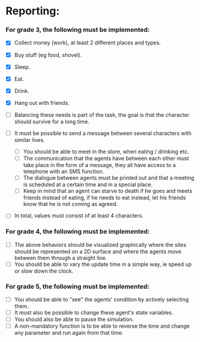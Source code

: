 Reporting:
============================================

### For grade 3, the following must be implemented:
- [x] Collect money (work), at least 2 different places and types.
- [x] Buy stuff (eg food, shovel).
- [x] Sleep.
- [x] Eat.
- [x] Drink.
- [x] Hang out with friends.

- [ ] Balancing these needs is part of the task, the goal is that the character should survive for a long time.

- [ ] It must be possible to send a message between several characters with similar lives. 
    - [ ] You should be able to meet in the store, when eating / drinking etc. 
    - [ ] The communication that the agents have between each other must take place in the form of a message, they all have access to a telephone with an SMS function. 
    - [ ] The dialogue between agents must be printed out and that a meeting is scheduled at a certain time and in a special place. 
    - [ ] Keep in mind that an agent can starve to death if he goes and meets friends instead of eating, if he needs to eat instead, let his friends know that he is not coming as agreed.
- [ ] In total, values must consist of at least 4 characters.

### For grade 4, the following must be implemented:
- [ ] The above behaviors should be visualized graphically where the sites should be represented on a 2D surface and where the agents move between them through a straight line. 
- [ ] You should be able to vary the update time in a simple way, ie speed up or slow down the clock.

### For grade 5, the following must be implemented:
- [ ] You should be able to "see" the agents' condition by actively selecting them.
- [ ] It must also be possible to change these agent's state variables.
- [ ] You should also be able to pause the simulation.
- [ ] A non-mandatory function is to be able to reverse the time and change any parameter and run again from that time.